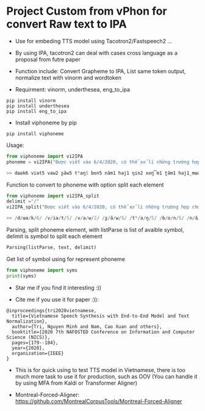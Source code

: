# Project Custom from vPhon for convert Raw text to IPA

* Use for embeding TTS model using Tacotron2/Fastspeech2 ...

* By using IPA, tacotron2 can deal with cases cross language as a proposal from futre paper

* Function include: Convert Grapheme to IPA, List same token output, normalize text with vinorm and wordtoken

* Requirment: vinorm, underthesea, eng_to_ipa

```
pip install vinorm
pip install underthesea
pip install eng_to_ipa
```

* Install viphoneme by pip
```
pip install viphoneme
```

Usage:

```python
from viphoneme import vi2IPA
phoneme = vi2IPA("Được viết vào 6/4/2020, có thể xử lí những trường hợp chứa English")

>> dɯək6 viət5 vaw2 ʂăw5 tʰaŋ5 bon5 năm1 haj1 ŋin2 xoŋ͡m1 ʈăm1 haj1_mɯəj1 , kɔ5_tʰe4 sɯ4_li5 ɲɯŋ3 ʈɯəŋ2_hɤp6 cɯə5 ˈɪŋlɪʃ
```
Function to convert to phoneme with option split each element
```python
from viphoneme import vi2IPA_split
delimit ="/"
vi2IPA_split("Được viết vào 6/4/2020, có thể xử lí những trường hợp chứa English", delimit)

>> /d/ɯə/k/6/ /v/iə/t/5/ /v/a/w/2/ /ʂ/ă/w/5/ /tʰ/a/ŋ/5/ /b/o/n/5/ /n/ă/m/1/ /h/a/j/1/ /ŋ/i/n/2/ /x/o/ŋ͡m/1/ /ʈ/ă/m/1/ /h/a/j/1/_/m/ɯə/j/1/ /,/ /k/ɔ/5/_/tʰ/e/4/ /s/ɯ/4/_/l/i/5/ /ɲ/ɯ/ŋ/3/ /ʈ/ɯə/ŋ/2/_/h/ɤ/p/6/ /c/ɯə/5/ /ɪ/ŋ/l/ɪ/ʃ/ /./
```

Parsing, split phoneme element, with listParse is list of avaible symbol, delimit is symbol to split each element
```python
Parsing(listParse, text, delimit)
```

Get list of symbol using for represent phoneme
```python
from viphoneme import syms
print(syms)
```

* Star me if you find it interesting :))

* Cite me if you use it for paper :)):

```
@inproceedings{tri2020vietnamese,
  title={Vietnamese Speech Synthesis with End-to-End Model and Text Normalization},
  author={Tri, Nguyen Minh and Nam, Cao Xuan and others},
  booktitle={2020 7th NAFOSTED Conference on Information and Computer Science (NICS)},
  pages={179--184},
  year={2020},
  organization={IEEE}
}
```

* This is for quick using to test TTS model in Vietnamese, there is too much more task to use it for production, such as OOV (You can handle it by using MFA from Kaldi or Transformer Aligner)

+ Montreal-Forced-Aligner: https://github.com/MontrealCorpusTools/Montreal-Forced-Aligner